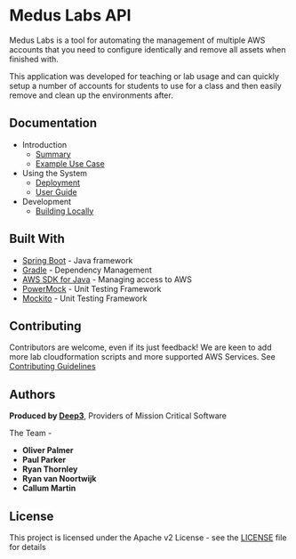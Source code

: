 # Medus Labs API

Medus Labs is a tool for automating the management of multiple AWS accounts that you need to configure identically and remove all assets when finished with.

This application was developed for teaching or lab usage and can quickly setup a number of accounts for students to use for a class and then easily remove and clean up the environments after. 

## Documentation

* Introduction
    * [Summary](documentation/SUMMARY.md)
    * [Example Use Case](documentation/USECASE.md)
* Using the System
    * [Deployment](documentation/DEPLOYMENT.md)
    * [User Guide](documentation/user_guide/MedusLabsUserGuide.pdf)
* Development
    * [Building Locally](documentation/BUILDING.md)
  

## Built With

* [Spring Boot](https://spring.io/projects/spring-boot) - Java framework
* [Gradle](https://gradle.org/) - Dependency Management
* [AWS SDK for Java](https://aws.amazon.com/sdk-for-java/) - Managing access to AWS
* [PowerMock](https://github.com/powermock/powermock) - Unit Testing Framework
* [Mockito](https://site.mockito.org/) - Unit Testing Framework

## Contributing

Contributors are welcome, even if its just feedback! We are keen to add more lab cloudformation scripts and more supported AWS Services.
See [Contributing Guidelines](CONTRIBUTING.md)

## Authors

**Produced by [Deep3](https://deep3.co.uk/)**, Providers of Mission Critical Software

The Team -

* **Oliver Palmer** 
* **Paul Parker**
* **Ryan Thornley**
* **Ryan van Noortwijk**
* **Callum Martin**

## License

This project is licensed under the Apache v2 License - see the [LICENSE](LICENSE) file for details
